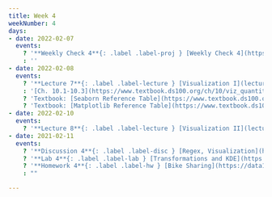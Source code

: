 ```yaml
---
title: Week 4
weekNumber: 4
days:
- date: 2022-02-07
  events:
    ? '**Weekly Check 4**{: .label .label-proj } [Weekly Check 4](https://docs.google.com/forms/d/e/1FAIpQLSeb5a-6vu4JdxWKiNqdOiZ8NJRqH8n50bQ58nMZmsZ3mZAlsQ/viewform?usp=sf_link) (due Feb 14)'
    : ''
- date: 2022-02-08
  events:
    ? '**Lecture 7**{: .label .label-lecture } [Visualization I](lecture/lec07)'
    : '[Ch. 10.1-10.3](https://www.textbook.ds100.org/ch/10/viz_quantitative.html)'
    ? 'Textbook: [Seaborn Reference Table](https://www.textbook.ds100.org/ch/a04/ref_seaborn.html)'
    ? 'Textbook: [Matplotlib Reference Table](https://www.textbook.ds100.org/ch/a04/ref_matplotlib.html)'
- date: 2022-02-10
  events:
    ? '**Lecture 8**{: .label .label-lecture } [Visualization II](lecture/lec08)'
- date: 2021-02-11
  events:
    ? '**Discussion 4**{: .label .label-disc } [Regex, Visualization](https://drive.google.com/file/d/1zZo8GO-0GhQTR_ZUpyssCwfAWCJxEGZe/view?usp=sharing)'
    ? '**Lab 4**{: .label .label-lab } [Transformations and KDE](https://data100.datahub.berkeley.edu/hub/user-redirect/git-pull?repo=https%3A%2F%2Fgithub.com%2FDS-100%2Fsp22&branch=main&urlpath=lab%2Ftree%2Fsp22%2Flab%2Flab04%2Flab04.ipynb) (due Feb 15)'
    ? '**Homework 4**{: .label .label-hw } [Bike Sharing](https://data100.datahub.berkeley.edu/hub/user-redirect/git-pull?repo=https%3A%2F%2Fgithub.com%2FDS-100%2Fsp22&branch=main&urlpath=lab%2Ftree%2Fsp22%2Fhw%2Fhw04%2Fhw04.ipynb) (due Feb 17)'
    : ""

---
```

